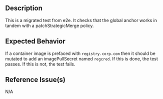 ## Description

This is a migrated test from e2e. It checks that the global anchor works in tandem with a patchStrategicMerge policy.

## Expected Behavior

If a container image is prefaced with `registry.corp.com` then it should be mutated to add an imagePullSecret named `regcred`. If this is done, the test passes. If this is not, the test fails.

## Reference Issue(s)

N/A